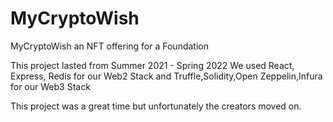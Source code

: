 # MyCryptoWish
MyCryptoWish an NFT offering for a Foundation

This project lasted from Summer 2021 - Spring 2022
  We used React, Express, Redis for our Web2 Stack and
  Truffle,Solidity,Open Zeppelin,Infura for our Web3 Stack
  
This project was a great time but unfortunately the creators moved on.

 
